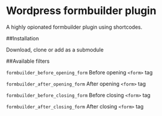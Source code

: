 Wordpress formbuilder plugin
=================

A highly opionated formbuilder plugin using shortcodes.

##Installation

Download, clone or add as a submodule

##Available filters

`formbuilder_before_opening_form` Before opening `<form>` tag

`formbuilder_after_opening_form` After opening `<form>` tag

`formbuilder_before_closing_form` Before closing `<form>` tag

`formbuilder_after_closing_form` After closing `<form>` tag
